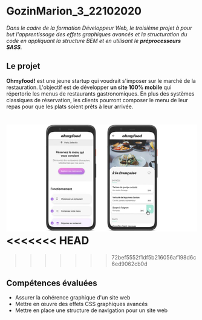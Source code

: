 # GozinMarion_3_22102020

*Dans le cadre de la formation Développeur Web, le troisième projet à pour but l'apprentissage des effets graphiques avancés et la structuration du code en appliquant la structure BEM et en utilisant le **préprocesseurs SASS**.*

## Le projet 

**Ohmyfood!** est une jeune startup qui voudrait s'imposer sur le marché de la restauration. L'objectif est de développer **un site 100% mobile** qui répertorie les menus de restaurants gastronomiques. En plus des systèmes classiques de réservation, les clients pourront composer le menu de leur repas pour que les plats soient prêts à leur arrivée. 

![Maquette Site](/images/Readme-maquette.jpg)
<<<<<<< HEAD
=======

>>>>>>> 72bef5552f1df5b216056af198d6c6ed9062cb0d

## Compétences évaluées

* Assurer la cohérence graphique d'un site web
* Mettre en œuvre des effets CSS graphiques avancés
* Mettre en place une structure de navigation pour un site web
